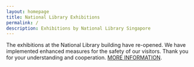 ```yaml
---
layout: homepage
title: National Library Exhibitions
permalink: /
description: Exhibitions by National Library Singapore
---
```

<!-- Type your notification here - the notification bar will not appear if this is empty. For other changes, refer to _data/homepage.yml to edit the homepage -->
The exhibitions at the National Library building have re-opened. We have implemented enhanced measures for the safety of our visitors. Thank you for your understanding and cooperation. <a href="https://www.nlb.gov.sg/" target="_blank">MORE INFORMATION</a>.
